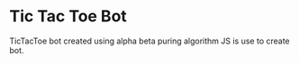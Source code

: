 # Tic Tac Toe Bot
 TicTacToe bot created using alpha beta puring algorithm JS is use to create bot.
